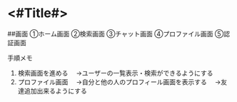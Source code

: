 #  <#Title#>


##画面
①ホーム画面
②検索画面
③チャット画面
④プロファイル画面
⑤認証画面

手順メモ
1. 検索画面を進める
　→ユーザーの一覧表示・検索ができるようにする
2. プロファイル画面
　→自分と他の人のプロフィール画面を表示する
　→友達追加出来るようにする



